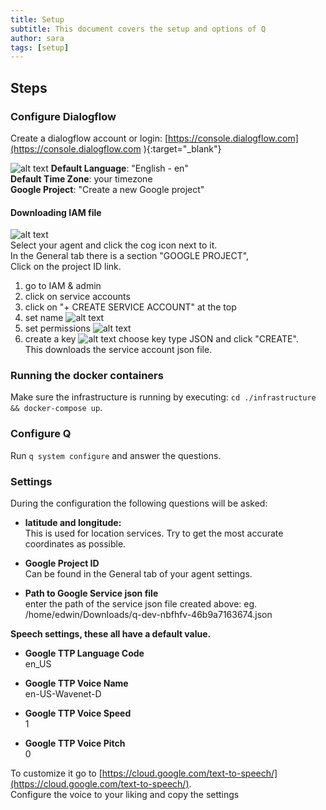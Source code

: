 ```yaml
---
title: Setup
subtitle: This document covers the setup and options of Q
author: sara
tags: [setup]
---
```


## Steps 

### Configure Dialogflow  
Create a dialogflow account or login: [https://console.dialogflow.com](https://console.dialogflow.com ){:target="_blank"}  

![alt text](https://q-assistant.github.io/uploads/doc/02.png)
  **Default Language**: "English - en"  
  **Default Time Zone**: your timezone  
  **Google Project**: "Create a new Google project" 
 
#### Downloading IAM file
![alt text](https://q-assistant.github.io/uploads/doc/03.png)  
Select your agent and click the cog icon next to it.  
In the General tab there is a section "GOOGLE PROJECT",  
Click on the project ID link.  

1. go to IAM & admin
2. click on service accounts
3. click on "+ CREATE SERVICE ACCOUNT" at the top  
4. set name ![alt text](https://q-assistant.github.io/uploads/doc/04.png)   
5. set permissions ![alt text](https://q-assistant.github.io/uploads/doc/05.png)
6. create a key ![alt text](https://q-assistant.github.io/uploads/doc/06.png)
   choose key type JSON and click "CREATE".  
   This downloads the service account json file.  


### Running the docker containers
Make sure the infrastructure is running by executing: ```cd ./infrastructure && docker-compose up```.  

### Configure Q
Run ```q system configure``` and answer the questions.  

### Settings
During the configuration the following questions will be asked:  

- **latitude and longitude:**  
  This is used for location services. Try to get the most accurate coordinates as possible. 

- **Google Project ID**  
  Can be found in the General tab of your agent settings.  

- **Path to Google Service json file**  
  enter the path of the service json file created above: eg.  /home/edwin/Downloads/q-dev-nbfhfv-46b9a7163674.json
   
**Speech settings, these all have a default value.**  

- **Google TTP Language Code**  
en_US

- **Google TTP Voice Name**  
en-US-Wavenet-D  

- **Google TTP Voice Speed**  
1  

- **Google TTP Voice Pitch**  
0

To customize it go to [https://cloud.google.com/text-to-speech/](https://cloud.google.com/text-to-speech/).  
Configure the voice to your liking and copy the settings 

